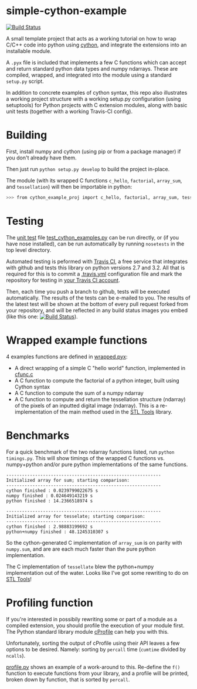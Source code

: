 simple-cython-example
=======================
[![Build Status](https://travis-ci.org/thearn/simple-cython-example.png?branch=master)](https://travis-ci.org/thearn/simple-cython-example)

A small template project that acts as a working tutorial on how to wrap C/C++
code into python using [cython](http://cython.org/), and integrate the
extensions into an installable module.

A `.pyx` file is included that implements a few C functions which can accept
and return standard
python data types and numpy ndarrays. These are compiled, wrapped, and
integrated into the module using a standard `setup.py` script.

In addition to concrete examples of cython syntax, this repo also illustrates
a working project structure with a working setup.py configuration (using setuptools)
for Python projects with C extension modules, along with basic unit tests
(together with a working Travis-CI config).

# Building
First, install numpy and cython (using pip or from a package manager) if you
don't already have them.

Then just run `python setup.py develop` to build the project in-place.

The module (with its wrapped C functions `c_hello`, `factorial`, `array_sum`,
and `tessellation`) will then be importable in python:
```bash
>>> from cython_example_proj import c_hello, factorial, array_sum, tessellation
```
# Testing

The [unit test](http://docs.python.org/2/library/unittest.html) file
[test_cython_examples.py](cython_example_proj/test/test_cython_example.py)
can be run directly, or (if you have nose installed),
can be run automatically by running `nosetests` in the top level directory.

Automated testing is peformed with [Travis CI](https://travis-ci.org/), a free
service that integrates with github and tests this library on python versions
2.7 and 3.2.
All that is required for this is to commit a [.travis.yml](.travis.yml) configuration
file and mark the repository for testing in
[your Travis CI account](http://about.travis-ci.org/docs/user/getting-started/).

Then, each time you push a branch to github, tests will be executed
automatically. The results of the tests can be e-mailed
to you. The results of the latest test will be shown at the bottom of every
pull request forked from your repository,
and will be reflected in any build status images you embed (like this one: [![Build Status](https://travis-ci.org/thearn/simple-cython-example.png?branch=master)](https://travis-ci.org/thearn/simple-cython-example)).

# Wrapped example functions

4 examples functions are defined in
[wrapped.pyx](cython_example_proj/wrapped.pyx):

- A direct wrapping of a simple C "hello world" function, implemented in [cfunc.c](cython_example_proj/lib/cfunc.c)
- A C function to compute the factorial of a python integer, built using
    Cython syntax
- A C function to compute the sum of a numpy ndarray
- A C function to compute and return the tessellation structure (ndarray)
  of the pixels of an inputted digital image (ndarray). This is a re-implementation of the main method used in the [STL Tools](https://github.com/thearn/stl_tools) library.

# Benchmarks

For a quick benchmark of the two ndarray functions listed, run
`python timings.py`. This will show timings of the wrapped C functions
vs. numpy+python and/or pure python implementations of the same functions.

```
-----------------------------------------------------------
Initialized array for sum; starting comparison:
-----------------------------------------------------------
cython finished : 0.0239799022675 s
numpy finished : 0.024649143219 s
python finished : 14.2366518974 s

-----------------------------------------------------------
Initialized array for tesselate; starting comparison:
-----------------------------------------------------------
cython finished : 2.98883199692 s
python+numpy finished : 48.1245310307 s

```

So the cython-generated C implementation of `array_sum` is on parity with `numpy.sum`, and are
are each much faster than the pure python implementation.

The C implementation of `tessellate` blew the python+numpy implementation out of the water. Looks like I've got some
rewriting to do on [STL Tools](https://github.com/thearn/stl_tools)!

# Profiling function
If you're interested in possibily rewriting some or part of a module as a
compiled extension, you should profile the execution of your module first.
The Python standard library module [cProfile](http://docs.python.org/2/library/profile.html) can help you with this.

Unfortunately, sorting the output of cProfile using their API leaves a few options to be desired. Namely: sorting by `percall` time (`cumtime` divided by `ncalls`).

[profile.py](cython_example_proj/profile.py) shows an example of a work-around to this. Re-define the `f()` function to execute functions from your library,
and a profile will be printed, broken down by function, that is sorted by `percall`.


